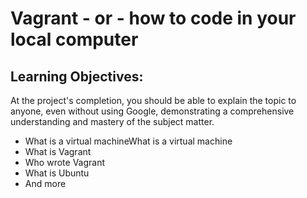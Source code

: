 # Vagrant - or - how to code in your local computer
## Learning Objectives:
At the project's completion, you should be able to explain the topic to anyone, even without using Google, demonstrating a comprehensive understanding and mastery of the subject matter.
* What is a virtual machineWhat is a virtual machine
* What is Vagrant
* Who wrote Vagrant
* What is Ubuntu
* And more 

